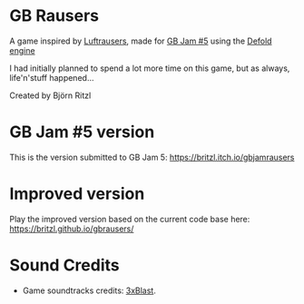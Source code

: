 # GB Rausers
A game inspired by [Luftrausers](http://www.luftrausers.com), made for [GB Jam #5](https://itch.io/jam/gbjam-5) using the [Defold engine](http://www.defold.com)

I had initially planned to spend a lot more time on this game, but as always, life'n'stuff happened...

Created by Björn Ritzl

# GB Jam #5 version
This is the version submitted to GB Jam 5: https://britzl.itch.io/gbjamrausers

# Improved version
Play the improved version based on the current code base here: https://britzl.github.io/gbrausers/

# Sound Credits
* Game soundtracks credits: [3xBlast](https://3xblast.itch.io/).